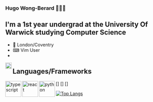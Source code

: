 ### Hugo **Wong-Berard** 👋👋👋
 
## I'm a 1st year undergrad at the University Of Warwick studying Computer Science
- 📍 London/Coventry
- ⌨ Vim User
- 
[<img align="left" alt="linkedin" width="20px" src="https://img.icons8.com/doodle/480/000000/linkedin--v2.png" />][linkedin]

## Languages/Frameworks
[<img src="https://img.icons8.com/color/480/000000/typescript.png" alt="typescript" width="50px" align="left"/>]
[<img src="https://img.icons8.com/office/480/000000/react.png" alt="react" width="50px" align="left"/>]
[<img src="https://i.imgur.com/artDvbx.png" alt="python" width="50px" align="left" >]

<!-- [![Anurag's github stats](https://github-readme-stats.vercel.app/api?username=hugo-wb&show_icons=true)](https://github.com/anuraghazra/github-readme-stats) -->
[![Top Langs](https://github-readme-stats.vercel.app/api/top-langs/?username=hugo-wb&layout=compact)](https://github.com/anuraghazra/github-readme-stats)

[website]: http://hugo-wb.github.io/hugo-wb
[linkedin]: https://www.linkedin.com/in/hugo-wong-berard-4499b91a0/
